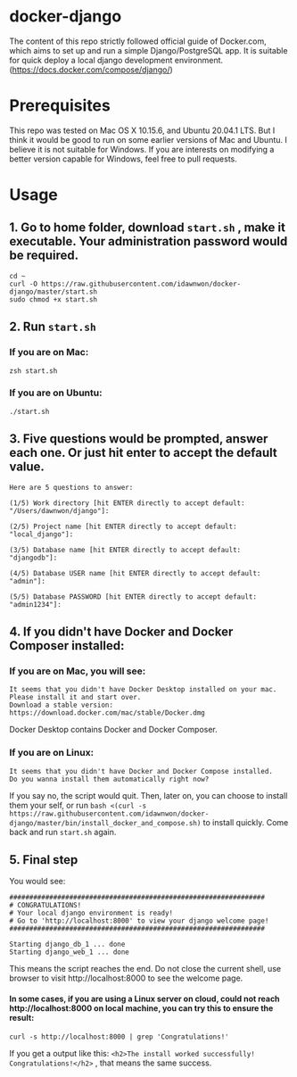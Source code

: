 # docker-django
The content of this repo strictly followed official guide of Docker.com, which aims to set up and run a simple Django/PostgreSQL app. It is suitable for quick deploy a local django development environment. (https://docs.docker.com/compose/django/)

# Prerequisites

This repo was tested on Mac OS X 10.15.6, and Ubuntu 20.04.1 LTS. But I think it would be good to run on some earlier versions of Mac and Ubuntu.
I believe it is not suitable for Windows.
If you are interests on modifying a better version capable for Windows, feel free to pull requests.


# Usage
## 1. Go to home folder, download `start.sh` , make it executable. Your administration password would be required.
``` shell
cd ~
curl -O https://raw.githubusercontent.com/idawnwon/docker-django/master/start.sh
sudo chmod +x start.sh
```
## 2. Run `start.sh`
### If you are on Mac:
``` shell
zsh start.sh
```
### If you are on Ubuntu:
``` shell
./start.sh
```
## 3. Five questions would be prompted, answer each one. Or just hit enter to accept the default value.
``` shell
Here are 5 questions to answer: 

(1/5) Work directory [hit ENTER directly to accept default: "/Users/dawnwon/django"]: 

(2/5) Project name [hit ENTER directly to accept default: "local_django"]: 

(3/5) Database name [hit ENTER directly to accept default: "djangodb"]: 

(4/5) Database USER name [hit ENTER directly to accept default: "admin"]: 

(5/5) Database PASSWORD [hit ENTER directly to accept default: "admin1234"]: 

```
## 4. If you didn't have Docker and Docker Composer installed:
### If you are on Mac, you will see:
```shell
It seems that you didn't have Docker Desktop installed on your mac. 
Please install it and start over. 
Download a stable version:
https://download.docker.com/mac/stable/Docker.dmg
```
Docker Desktop contains Docker and Docker Composer.
### If you are on Linux:
```shell
It seems that you didn't have Docker and Docker Compose installed.
Do you wanna install them automatically right now?
```
If you say no, the script would quit. 
Then, later on, you can choose to install them your self, or run `bash <(curl -s https://raw.githubusercontent.com/idawnwon/docker-django/master/bin/install_docker_and_compose.sh)` to install quickly. Come back and run `start.sh` again.
## 5. Final step
You would see:
```shell
################################################################
# CONGRATULATIONS!
# Your local django environment is ready!
# Go to 'http://localhost:8000' to view your django welcome page!
################################################################

Starting django_db_1 ... done
Starting django_web_1 ... done
```
This means the script reaches the end.
Do not close the current shell, use browser to visit http://localhost:8000 to see the welcome page.

#### In some cases, if you are using a Linux server on cloud, could not reach http://localhost:8000 on local machine, you can try this to ensure the result:
```shell
curl -s http://localhost:8000 | grep 'Congratulations!'
```
If you get a output like this: `<h2>The install worked successfully! Congratulations!</h2>` , that means the same success.

